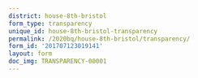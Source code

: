 ```yaml
---
district: house-8th-bristol
form_type: transparency
unique_id: house-8th-bristol-transparency
permalink: /2020bq/house-8th-bristol/transparency/
form_id: '201707123019141'
layout: form
doc_img: TRANSPARENCY-00001
---
```

